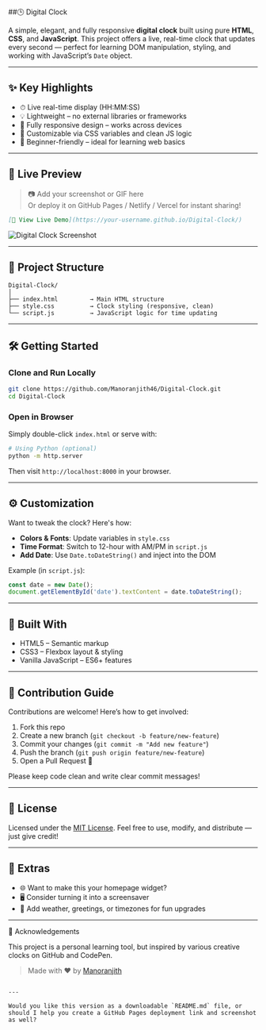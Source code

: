 ##🕒 Digital Clock

A simple, elegant, and fully responsive **digital clock** built using pure **HTML**, **CSS**, and **JavaScript**. This project offers a live, real-time clock that updates every second — perfect for learning DOM manipulation, styling, and working with JavaScript’s `Date` object.

---

## ✨ Key Highlights

- ⏱ Live real-time display (HH:MM:SS)
- 💡 Lightweight – no external libraries or frameworks
- 📱 Fully responsive design – works across devices
- 🎨 Customizable via CSS variables and clean JS logic
- 🧠 Beginner-friendly – ideal for learning web basics

---

## 🚀 Live Preview

> 📷 Add your screenshot or GIF here  
> Or deploy it on GitHub Pages / Netlify / Vercel for instant sharing!

```md
[🔗 View Live Demo](https://your-username.github.io/Digital-Clock/)
````

![Digital Clock Screenshot](assets/images/screenshot.png)

---

## 📁 Project Structure

```plaintext
Digital-Clock/
│
├── index.html         → Main HTML structure
├── style.css          → Clock styling (responsive, clean)
└── script.js          → JavaScript logic for time updating
```

---

## 🛠️ Getting Started

### Clone and Run Locally

```bash
git clone https://github.com/Manoranjith46/Digital-Clock.git
cd Digital-Clock
```

### Open in Browser

Simply double-click `index.html` or serve with:

```bash
# Using Python (optional)
python -m http.server
```

Then visit `http://localhost:8000` in your browser.

---

## ⚙️ Customization

Want to tweak the clock? Here's how:

* **Colors & Fonts**: Update variables in `style.css`
* **Time Format**: Switch to 12-hour with AM/PM in `script.js`
* **Add Date**: Use `Date.toDateString()` and inject into the DOM

Example (in `script.js`):

```js
const date = new Date();
document.getElementById('date').textContent = date.toDateString();
```

---

## 🧱 Built With

* HTML5 – Semantic markup
* CSS3 – Flexbox layout & styling
* Vanilla JavaScript – ES6+ features

---

## 🤝 Contribution Guide

Contributions are welcome! Here’s how to get involved:

1. Fork this repo
2. Create a new branch (`git checkout -b feature/new-feature`)
3. Commit your changes (`git commit -m "Add new feature"`)
4. Push the branch (`git push origin feature/new-feature`)
5. Open a Pull Request 🚀

Please keep code clean and write clear commit messages!

---

## 📜 License

Licensed under the [MIT License](LICENSE).
Feel free to use, modify, and distribute — just give credit!

---

## 📌 Extras

* 🌐 Want to make this your homepage widget?
* 🖥️ Consider turning it into a screensaver
* 🧩 Add weather, greetings, or timezones for fun upgrades

---

🙌 Acknowledgements

This project is a personal learning tool, but inspired by various creative clocks on GitHub and CodePen.

> Made with ❤️ by [Manoranjith](https://github.com/Manoranjith46)

```

---

Would you like this version as a downloadable `README.md` file, or should I help you create a GitHub Pages deployment link and screenshot as well?
```
